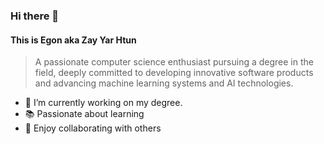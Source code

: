 ### Hi there 👋

#### This is Egon aka Zay Yar Htun
> A passionate computer science enthusiast pursuing a degree in the field, deeply committed to developing innovative software products and advancing machine learning systems and AI technologies.

- 🔭 I’m currently working on my degree.
- 📚 Passionate about learning  
- 🤝 Enjoy collaborating with others  


